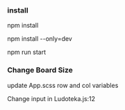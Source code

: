 ### install
npm install

npm install --only=dev

npm run start

### Change Board Size
update App.scss row and col variables

Change input in Ludoteka.js:12